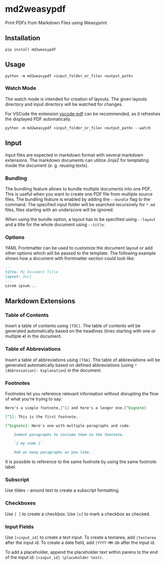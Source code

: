 # md2weasypdf

Print PDFs from Markdown Files using Weasyprint

## Installation

```shell
pip install md2weasypdf
```

## Usage

```shell
python -m md2weasypdf <input_folder_or_file> <output_path>
```

### Watch Mode

The watch mode is intended for creation of layouts. The given layouts directory and input directory will be watched for changes.

For VSCode the extension [vscode-pdf](https://marketplace.visualstudio.com/items?itemName=tomoki1207.pdf) can be recommended, as it refreshes the displayed PDF automatically.

```shell
python -m md2weasypdf <input_folder_or_file> <output_path> --watch
```

## Input

Input files are expected in markdown format with several markdown extensions. The markdown documents can utilize Jinja2 for templating inside the document (e. g. reusing texts).

### Bundling

The bundling feature allows to bundle multiple documents into one PDF. This is useful when you want to create one PDF file from multiple source files. The bundling feature is enabled by adding the `--bundle` flag to the command. The specified input folder will be searched recursively for `*.md` files, files starting with an underscore will be ignored.

When using the bundle option, a layout has to be specified using `--layout` and a title for the whole document using `--title`.

### Options

YAML Frontmatter can be used to customize the document layout or add other options which will be passed to the template. The following example shows how a document with frontmatter section could look like:

```md
---
title: My Document Title
layout: doc1
---
Lorem ipsum...
```

## Markdown Extensions

### Table of Contents

Insert a table of contents using `[TOC]`. The table of contents will be generated automatically based on the headlines (lines starting with one or multiple `#`) in the document.

### Table of Abbreviations

Insert a table of abbreviations using `[TOA]`. The table of abbreviations will be generated automatically based on defined abbreviations (using `*[Abbreviation]: Explanation`) in the document.

### Footnotes

Footnotes let you reference relevant information without disrupting the flow of what you're trying to say:

```md
Here's a simple footnote,[^1] and here's a longer one.[^bignote]

[^1]: This is the first footnote.

[^bignote]: Here's one with multiple paragraphs and code.

    Indent paragraphs to include them in the footnote.

    `{ my code }`

    Add as many paragraphs as you like.
```

It is possible to reference to the same footnote by using the same footnote label.

### Subscript

Use tildes `~` around text to create a subscript formatting.

### Checkboxes

Use `[ ]` to create a checkbox. Use `[x]` to mark a checkbox as checked.

### Input Fields

Use `[>input_id]` to create a text input. To create a textarea, add `|textarea` after the input id. To create a date field, add `|YYYY-MM-DD` after the input id.

To add a placeholder, append the placeholder text within parens to the end of the input id: `[>input_id] (placeholder text)`.
